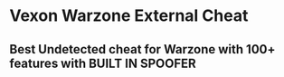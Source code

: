 # Vexon Warzone External Cheat


## Best Undetected cheat for Warzone with 100+ features with BUILT IN SPOOFER
